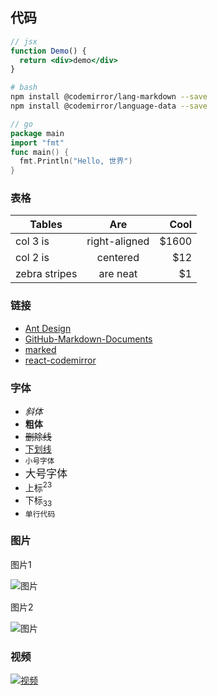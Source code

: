 ## 代码

```jsx
// jsx
function Demo() {
  return <div>demo</div>
}
```

```bash
# bash
npm install @codemirror/lang-markdown --save
npm install @codemirror/language-data --save
```

```go
// go
package main
import "fmt"
func main() {
  fmt.Println("Hello, 世界")
}
```

### 表格

| Tables        | Are           | Cool  |
| ------------- |:-------------:| -----:|
| col 3 is      | right-aligned | $1600 |
| col 2 is      | centered      |   $12 |
| zebra stripes | are neat      |    $1 |

### 链接

- [Ant Design](https://ant.design/components/overview-cn/)
- [GitHub-Markdown-Documents](https://github.github.com/gfm/)
- [marked](https://marked.js.org/)
- [react-codemirror](https://uiwjs.github.io/react-codemirror/)

### 字体

- *斜体*
- **粗体**
- ~~删除线~~
- <u>下划线</u>
- <small>小号字体</small>
- <big>大号字体</big>
- 上标<sup>23</sup>
- 下标<sub>33</sub>
- `单行代码`

### 图片

图片1

![图片]({PUBLIC_URL}/img/001.jpg)

图片2

![图片]({PUBLIC_URL}/img/002.jpg)

### 视频

[![视频](https://i.imgur.com/vKb2F1B.png)](https://youtu.be/vt5fpE0bzSY)

